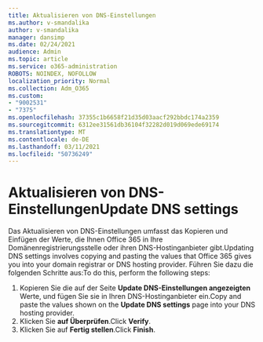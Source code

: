```yaml
---
title: Aktualisieren von DNS-Einstellungen
ms.author: v-smandalika
author: v-smandalika
manager: dansimp
ms.date: 02/24/2021
audience: Admin
ms.topic: article
ms.service: o365-administration
ROBOTS: NOINDEX, NOFOLLOW
localization_priority: Normal
ms.collection: Adm_O365
ms.custom:
- "9002531"
- "7375"
ms.openlocfilehash: 37355c1b6658f21d35d03aacf292bbdc174a2359
ms.sourcegitcommit: 6312ee31561db36104f32282d019d069ede69174
ms.translationtype: MT
ms.contentlocale: de-DE
ms.lasthandoff: 03/11/2021
ms.locfileid: "50736249"
---
```

# <a name="update-dns-settings"></a><span data-ttu-id="78afa-102">Aktualisieren von DNS-Einstellungen</span><span class="sxs-lookup"><span data-stu-id="78afa-102">Update DNS settings</span></span>

<span data-ttu-id="78afa-103">Das Aktualisieren von DNS-Einstellungen umfasst das Kopieren und Einfügen der Werte, die Ihnen Office 365 in Ihre Domänenregistrierungsstelle oder ihren DNS-Hostinganbieter gibt.</span><span class="sxs-lookup"><span data-stu-id="78afa-103">Updating DNS settings involves copying and pasting the values that Office 365 gives you into your domain registrar or DNS hosting provider.</span></span> <span data-ttu-id="78afa-104">Führen Sie dazu die folgenden Schritte aus:</span><span class="sxs-lookup"><span data-stu-id="78afa-104">To do this, perform the following steps:</span></span>

1. <span data-ttu-id="78afa-105">Kopieren Sie die auf der Seite **Update DNS-Einstellungen angezeigten** Werte, und fügen Sie sie in Ihren DNS-Hostinganbieter ein.</span><span class="sxs-lookup"><span data-stu-id="78afa-105">Copy and paste the values shown on the **Update DNS settings** page into your DNS hosting provider.</span></span>
2. <span data-ttu-id="78afa-106">Klicken Sie **auf Überprüfen**.</span><span class="sxs-lookup"><span data-stu-id="78afa-106">Click **Verify**.</span></span>
3. <span data-ttu-id="78afa-107">Klicken Sie auf **Fertig stellen**.</span><span class="sxs-lookup"><span data-stu-id="78afa-107">Click **Finish**.</span></span>